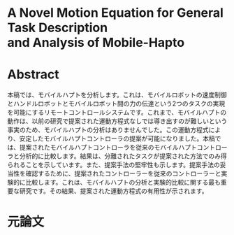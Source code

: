 # A Novel Motion Equation for General Task Description <br> and Analysis of Mobile-Hapto

# Abstract
本稿では、モバイルハプトを分析します。これは、モバイルロボットの速度制御とハンドルロボットとモバイルロボット間の力の伝達という2つのタスクの実現を可能にするリモートコントロールシステムです。これまで、モバイルハプトの動作は、以前の研究で提案された運動方程式なしでは導き出すのが難しいという事実のため、モバイルハプトの分析はありませんでした。この運動方程式により、安定したモバイルハプトコントローラの提案が可能になりました。本稿では、提案されたモバイルハプトコントローラを従来のモバイルハプトコントローラと分析的に比較します。結果は、分離されたタスクが提案された方法でのみ得られることを示しています。また、提案手法の堅牢性も示します。提案手法の妥当性を確認するために、提案されたコントローラーを従来のコントローラーと実験的に比較します。これは、モバイルハプトの分析と実験的比較に関する最も重要な研究です。その結果、提案された運動方程式の有用性が示されます。

# 元論文